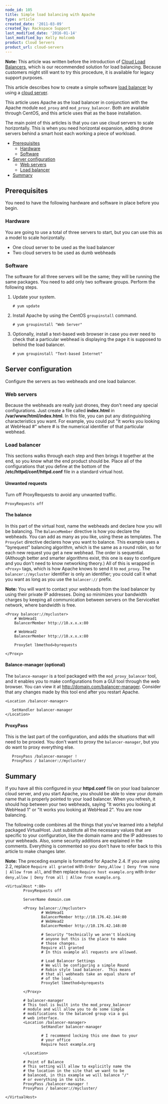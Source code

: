 ```yaml
---
node_id: 105
title: Simple load balancing with Apache
type: article
created_date: '2011-03-09'
created_by: Rackspace Support
last_modified_date: '2016-01-14'
last_modified_by: Kelly Holcomb
product: Cloud Servers
product_url: cloud-servers
---
```


**Note:** This article was written before the introduction of [Cloud
Load
Balancers](/how-to/cloud-load-balancers),
which is our recommended solution for load balancing. Because customers
might still want to try this procedure, it is available for legacy
support purposes.

This article describes how to create a simple software [load
balancer](http://www.rackspace.com/cloud/load-balancing/) by using a
[cloud server](http://www.rackspace.com/cloud/servers/).

This article uses Apache as the load balancer in conjunction with the
Apache module `mod_proxy` and `mod_proxy_balancer`. Both are available
through CentOS, and this article uses that as the base installation.

The main point of this articles is that you can use cloud servers to
scale horizontally. This is when you need horizontal expansion, adding
drone servers behind a smart host each working a piece of workload.

-   [Prerequisites](#Prerequisites)
    -   [Hardware](#Hardware)
    -   [Software](#Software)
-   [Server configuration](#Server_Configuration)
    -   [Web servers](#Web_Servers)
    -   [Load balancer](#Load_Balancer)
-   [Summary](#Summary)



Prerequisites
-------------

You need to have the following hardware and software in place before you
begin.



### Hardware

You are going to use a total of three servers to start, but you can use
this as a model to scale horizontally.

-   One cloud server to be used as the load balancer
-   Two cloud servers to be used as dumb webheads



### Software

The software for all three servers will be the same; they will be
running the same packages. You need to add only two software groups.
Perform the following steps.

1.  Update your system.

        # yum update

2.  Install Apache by using the CentOS `groupinstall` command.

        # yum groupinstall "Web Server"

3.  Optionally, install a text-based web browser in case you ever need
    to check that a particular webhead is displaying the page it is
    supposed to behind the load balancer.

        # yum groupinstall "Text-based Internet"



Server configuration
--------------------

Configure the servers as two webheads and one load balancer.



### Web servers

Because the webheads are really just drones, they don't need any special
configurations. Just create a file called **index.html** in
**/var/www/html/index.html**. In this file, you can put any
distinguishing characteristics you want. For example, you could put "It
works you looking at WebHead \#" where \# is the numerical identifier of
that particular webhead.



### Load balancer

This sections walks through each step and then brings it together at the
end, so you know what the end product should be. Place all of the
configurations that you define at the bottom of the
**/etc/httpd/conf/httpd.conf** file in a standard virtual host.



#### Unwanted requests

Turn off ProxyRequests to avoid any unwanted traffic.

    ProxyRequests off



#### The balance

In this part of the virtual host, name the webheads and declare how you
will be balancing. The `BalanceMember` directive is how you declare the
webheads. You can add as many as you like, using these as templates. The
`ProxySet` directive declares how you want to balance. This example uses
a "byrequest" balancing algorithm, which is the same as a round robin,
so for each new request you get a new webhead. The order is sequential.
(Although better and smarter algorithms exist, this one is easy to
configure and you don't need to know networking theory.) All of this is
wrapped in `<Proxy>` tags, which is how Apache knows to send it to
`mod_proxy`. The `balancer://mycluster` identifier is only an
identifier; you could call it what you want as long as you use the
`balancer://` prefix.

**Note:** You will want to contact your webheads from the load balancer
by using their private IP addresses. Doing so minimizes your bandwidth
charges by keeping all communication between servers on the ServiceNet
network, where bandwidth is free.

    <Proxy balancer://mycluster>
        # WebHead1
        BalancerMember http://10.x.x.x:80

        # WebHead2
        BalancerMember http://10.x.x.x:80

        ProxySet lbmethod=byrequests

    </Proxy>



#### Balance-manager (optional)

The `balance-manager` is a tool packaged with the `mod_proxy_balancer`
tool, and it enables you to make configurations from a GUI tool through
the web browser. You can view it at
<http://domain.com/balancer-manager>. Consider that any changes made by
this tool end after you restart Apache.

    <Location /balancer-manager>

       SetHandler balancer-manager
    </Location>





#### ProxyPass

This is the last part of the configuration, and adds the situations that
will need to be proxied. You don't want to proxy the `balancer-manager`,
but you do want to proxy everything else.

       ProxyPass /balancer-manager !
       ProxyPass / balancer://mycluster/



Summary
-------

If you have all this configured in your **httpd.conf** file on your load
balancer cloud server, and you start Apache, you should be able to view
your domain name that is properly pointed to your load balancer. When
you refresh, it should hop between your two webheads, saying "It works
you looking at WebHead 1" or "It works you looking at WebHead 2". You
are now balancing.

The following code combines all the things that you've learned into a
helpful packaged VirtualHost. Just substitute all the necessary values
that are specific to your configuration, like the domain name and the IP
addresses to your webheads. Also, some security additions are explained
in the comments. Everything is commented so you don't have to refer back
to this article to make changes later.

**Note:** The preceding example is formatted for Apache 2.4. If you are
using 2.2, replace `Require all granted` with
`Order Deny,Allow | Deny from none | Allow from all`, and then replace
`Require host example.org` with
`Order deny,allow | Deny from all | Allow from example.org`.

    <VirtualHost *:80>
            ProxyRequests off

            ServerName domain.com

            <Proxy balancer://mycluster>
                    # WebHead1
                    BalancerMember http://10.176.42.144:80
                    # WebHead2
                    BalancerMember http://10.176.42.148:80

                    # Security "technically we aren't blocking
                    # anyone but this is the place to make
                    # those changes.
                    Require all granted
                    # In this example all requests are allowed.

                    # Load Balancer Settings
                    # We will be configuring a simple Round
                    # Robin style load balancer.  This means
                    # that all webheads take an equal share of
                    # of the load.
                    ProxySet lbmethod=byrequests

            </Proxy>

            # balancer-manager
            # This tool is built into the mod_proxy_balancer
            # module and will allow you to do some simple
            # modifications to the balanced group via a gui
            # web interface.
            <Location /balancer-manager>
                    SetHandler balancer-manager

                    # I recommend locking this one down to your
                    # your office
                    Require host example.org

            </Location>

            # Point of Balance
            # This setting will allow to explicitly name the
            # the location in the site that we want to be
            # balanced, in this example we will balance "/"
            # or everything in the site.
            ProxyPass /balancer-manager !
            ProxyPass / balancer://mycluster/

    </VirtualHost>


